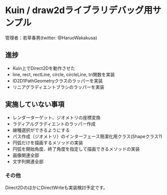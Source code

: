# Kuin / draw2dライブラリデバッグ用サンプル

管理者：若草春男(twitter: @HaruoWakakusa)

## 進捗

* Kuin上でDirect2Dを動作させた
* line, rect, rectLine, circle, circleLine, tri関数を実装
* ID2D1PathGeometryクラスのラッパーを実装
* リニアグラディエントブラシのラッパーを実装

## 実施していない事項

* レンダーターゲット、ジオメトリの座標変換
* ラディアルグラディエントのラッパー作成
* 線種選択ができるようにする
* パス作成（ジオメトリ）のインターフェース簡潔化用クラス(Shapeクラス?)
* 円弧だけを描画するメソッドの実装
* 円弧を開始角度、終了角度を指定して描画できるメソッドの実装
* 画像関連全部
* 文字列関連全部

### その他

Direct2DのほかにDirectWriteも実装検討予定です。
